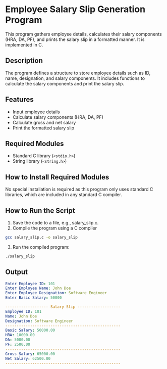 # Employee Salary Slip Generation Program
This program gathers employee details, calculates their salary components (HRA, DA, PF), and prints the salary slip in a formatted manner. It is implemented in C.

## Description
The program defines a structure to store employee details such as ID, name, designation, and salary components. It includes functions to calculate the salary components and print the salary slip.
## Features
- Input employee details
- Calculate salary components (HRA, DA, PF)
- Calculate gross and net salary
- Print the formatted salary slip
## Required Modules
- Standard C library (`<stdio.h>`)
- String library (`<string.h>`)
## How to Install Required Modules
No special installation is required as this program only uses standard C libraries, which are included in any standard C compiler.
## How to Run the Script
1. Save the code to a file, e.g., salary_slip.c.
2. Compile the program using a C compiler
```sh
gcc salary_slip.c -o salary_slip
```
3. Run the compiled program:
```sh
./salary_slip
```
## Output
```yaml
Enter Employee ID: 101
Enter Employee Name: John Doe
Enter Employee Designation: Software Engineer
Enter Basic Salary: 50000

------------------- Salary Slip -------------------
Employee ID: 101
Name: John Doe
Designation: Software Engineer
---------------------------------------------------
Basic Salary: 50000.00
HRA: 10000.00
DA: 5000.00
PF: 2500.00
---------------------------------------------------
Gross Salary: 65000.00
Net Salary: 62500.00
---------------------------------------------------
```
